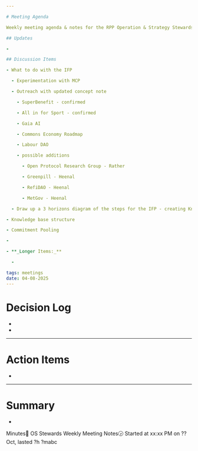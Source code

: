 ```yaml
---

# Meeting Agenda

Weekly meeting agenda & notes for the RPP Operation & Strategy Stewards team.

## Updates

- 

## Discussion Items

- What to do with the IFP

  - Experimentation with MCP

  - Outreach with updated concept note

    - SuperBenefit - confirmed

    - All in for Sport - confirmed

    - Gaia AI

    - Commons Economy Roadmap

    - Labour DAO

    - possible additions

      - Open Protocol Research Group - Rather

      - Greenpill - Heenal

      - RefiDAO - Heenal

      - MetGov - Heenal

  - Draw up a 3 horizons diagram of the steps for the IFP - creating Knowledge resources (SuperBenefit, AIFS), Agents to access these (Gaia AI), Swarming agents (Greenpill, Metagov) - including the dimensions of prototyping and then developing the more complete infra for non-web3 native orgs to utilize

- Knowledge base structure 

- Commitment Pooling

- 

- **_Longer Items:_**

  - 

tags: meetings
date: 04-08-2025
---
```


# Decision Log

- 

- 

---

# Action Items

- 

---

# Summary

- 

Minutes📝 OS Stewards Weekly Meeting Notes🕞 Started at xx:xx PM on ?? Oct, lasted ?h ?mabc
